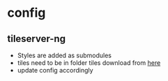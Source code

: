 # config

## tileserver-ng
* Styles are added as submodules
* tiles need to be in folder tiles download from [here](https://data.maptiler.com/downloads/planet/)
* update config accordingly
